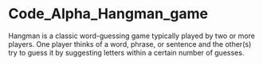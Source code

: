 # Code_Alpha_Hangman_game
Hangman is a classic word-guessing game typically played by two or more players. One player thinks of a word, phrase, or sentence and the other(s) try to guess it by suggesting letters within a certain number of guesses.
